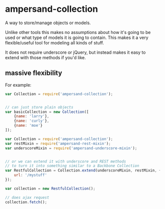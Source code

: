 # ampersand-collection

A way to store/manage objects or models.

Unlike other tools this makes no assumptions about how it's going to be used or what type of models it is going to contain. This makes it a very flexible/useful tool for modeling all kinds of stuff. 

It does not require underscore or jQuery, but instead makes it easy to extend with those methods if you'd like.

## massive flexibility

For example:

```js
var Collection = require('ampersand-collection');


// can just store plain objects
var basicCollection = new Collection([
    {name: 'larry'},
    {name: 'curly'},
    {name: 'moe'}
]);
```


```js
var Collection = require('ampersand-collection');
var restMixin = require('ampersand-rest-mixin');
var underscoreMixin = require('ampersand-underscore-mixin');


// or we can extend it with underscore and REST methods
// to turn it into something similar to a Backbone Collection
var RestfulCollection = Collection.extend(underscoreMixin, restMixin, {
    url: '/mystuff' 
});

var collection = new RestfulCollection();

// does ajax request
collection.fetch();


```
